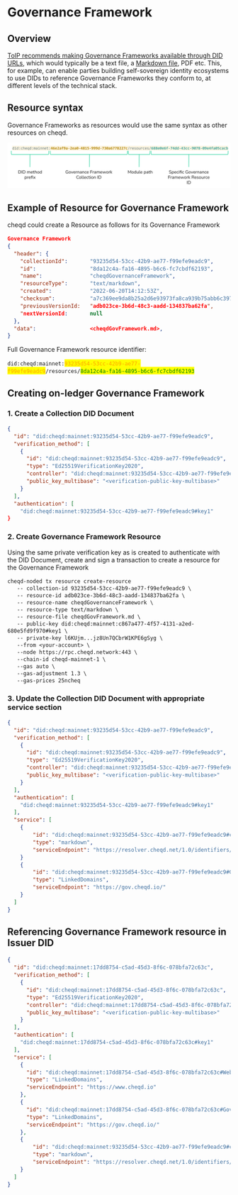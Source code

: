 # Governance Framework

## Overview

[ToIP recommends making Governance Frameworks available through DID URLs](https://wiki.trustoverip.org/pages/viewpage.action?pageId=71241), which would typically be a text file, a [Markdown file](https://en.wikipedia.org/wiki/Markdown), PDF etc. This, for example, can enable parties building self-sovereign identity ecosystems to use DIDs to reference Governance Frameworks they conform to, at different levels of the technical stack.

## Resource syntax

Governance Frameworks as resources would use the same syntax as other resources on cheqd.

![cheqd Governance Frameworks as a resource](<../../.gitbook/assets/Governance Framework Resource syntax.png>)

## Example of Resource for Governance Framework

cheqd could create a Resource as follows for its Governance Framework

```json
Governance Framework
{
  "header": {
    "collectionId":       "93235d54-53cc-42b9-ae77-f99efe9eadc9",
    "id":                 "8da12c4a-fa16-4895-b6c6-fc7cbdf62193",
    "name":               "cheqdGovernanceFramework",
    "resourceType":       "text/markdown",
    "created":            "2022-06-20T14:12:53Z",
    "checksum":           "a7c369ee9da8b25a2d6e93973fa8ca939b75abb6c39799d879a929ebea1adc0a",
    "previousVersionId:   "adb023ce-3b6d-48c3-aadd-134837ba62fa",
    "nextVersionId:       null
  },
  "data":                 <cheqdGovFramework.md>,
}
```

Full Governance Framework resource identifier:

`did:cheqd:mainnet:`<mark style="color:orange;">`93235d54-53cc-42b9-ae77-f99efe9eadc9`</mark>`/resources/`<mark style="color:green;">`8da12c4a-fa16-4895-b6c6-fc7cbdf62193`</mark>

## Creating on-ledger Governance Framework

### 1. Create a Collection DID Document&#x20;

```json
{
  "id": "did:cheqd:mainnet:93235d54-53cc-42b9-ae77-f99efe9eadc9",
  "verification_method": [
    {
      "id": "did:cheqd:mainnet:93235d54-53cc-42b9-ae77-f99efe9eadc9",
      "type": "Ed25519VerificationKey2020",
      "controller": "did:cheqd:mainnet:93235d54-53cc-42b9-ae77-f99efe9eadc9",
      "public_key_multibase": "<verification-public-key-multibase>"
    }
  ],
  "authentication": [
    "did:cheqd:mainnet:93235d54-53cc-42b9-ae77-f99efe9eadc9#key1"
}
```

### 2. Create Governance Framework Resource

Using the same private verification key as is created to authenticate with the DID Document, create and sign a transaction to create a resource for the Governance Framework

```
cheqd-noded tx resource create-resource 
   -- collection-id 93235d54-53cc-42b9-ae77-f99efe9eadc9 \
   -- resource-id adb023ce-3b6d-48c3-aadd-134837ba62fa \
   -- resource-name cheqdGovernanceFramework \
   -- resource-type text/markdown \
   -- resource-file cheqdGovFramework.md \
   -- public-key did:cheqd:mainnet:c867a477-4f57-4131-a2ed-680e5fd9f970#key1 \
   -- private-key l6KUjm...jz8Un7QCbrW1KPE6gSyg \
   --from <your-account> \
   --node https://rpc.cheqd.network:443 \ 
   --chain-id cheqd-mainnet-1 \
   --gas auto \
   --gas-adjustment 1.3 \
   --gas-prices 25ncheq

```

### 3. Update the Collection DID Document with appropriate service section

```json
{
  "id": "did:cheqd:mainnet:93235d54-53cc-42b9-ae77-f99efe9eadc9",
  "verification_method": [
    {
      "id": "did:cheqd:mainnet:93235d54-53cc-42b9-ae77-f99efe9eadc9",
      "type": "Ed25519VerificationKey2020",
      "controller": "did:cheqd:mainnet:93235d54-53cc-42b9-ae77-f99efe9eadc9",
      "public_key_multibase": "<verification-public-key-multibase>"
    }
  ],
  "authentication": [
    "did:cheqd:mainnet:93235d54-53cc-42b9-ae77-f99efe9eadc9#key1"
  ],
  "service": [
    {
        "id": "did:cheqd:mainnet:93235d54-53cc-42b9-ae77-f99efe9eadc9#cheqdGovernanceFramework",
        "type": "markdown",
        "serviceEndpoint": "https://resolver.cheqd.net/1.0/identifiers/did:cheqd:mainnet:93235d54-53cc-42b9-ae77-f99efe9eadc9/resources/adb023ce-3b6d-48c3-aadd-134837ba62fa"]
    }
    {
        "id": "did:cheqd:mainnet:93235d54-53cc-42b9-ae77-f99efe9eadc9#GovernanceFrameworkWebsite",
        "type": "LinkedDomains",
        "serviceEndpoint": "https://gov.cheqd.io/"
    }
  ]
}
```

## Referencing Governance Framework resource in Issuer DID

```json
{
  "id": "did:cheqd:mainnet:17dd8754-c5ad-45d3-8f6c-078bfa72c63c",
  "verification_method": [
    {
      "id": "did:cheqd:mainnet:17dd8754-c5ad-45d3-8f6c-078bfa72c63c",
      "type": "Ed25519VerificationKey2020",
      "controller": "did:cheqd:mainnet:17dd8754-c5ad-45d3-8f6c-078bfa72c63c",
      "public_key_multibase": "<verification-public-key-multibase>"
    }
  ],
  "authentication": [
    "did:cheqd:mainnet:17dd8754-c5ad-45d3-8f6c-078bfa72c63c#key1"
  ],
  "service": [
    {
      "id": "did:cheqd:mainnet:17dd8754-c5ad-45d3-8f6c-078bfa72c63c#Website",
      "type": "LinkedDomains",
      "serviceEndpoint": "https://www.cheqd.io"
    },
    {
      "id": "did:cheqd:mainnet:17dd8754-c5ad-45d3-8f6c-078bfa72c63c#GovernanceFrameworkWebsite",
      "type": "LinkedDomains",
      "serviceEndpoint": "https://gov.cheqd.io/"
    },
    {
        "id": "did:cheqd:mainnet:93235d54-53cc-42b9-ae77-f99efe9eadc9#cheqdGovernanceFramework",
        "type": "markdown",
        "serviceEndpoint": "https://resolver.cheqd.net/1.0/identifiers/did:cheqd:mainnet:93235d54-53cc-42b9-ae77-f99efe9eadc9/resources/adb023ce-3b6d-48c3-aadd-134837ba62fa"
    }
  ]
}
```

